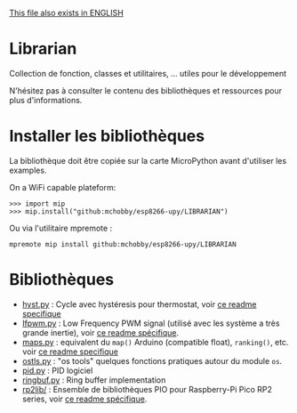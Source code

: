 [This file also exists in ENGLISH](readme_ENG.md)

# Librarian

Collection de fonction, classes et utilitaires, ... utiles pour le développement

N'hésitez pas à consulter le contenu des bibliothèques et ressources pour plus d'informations.

# Installer les bibliothèques

La bibliothèque doit être copiée sur la carte MicroPython avant d'utiliser les examples.

On a WiFi capable plateform:

```
>>> import mip
>>> mip.install("github:mchobby/esp8266-upy/LIBRARIAN")
```

Ou via l'utilitaire mpremote :

```
mpremote mip install github:mchobby/esp8266-upy/LIBRARIAN
```

# Bibliothèques

* [hyst.py](lib/hyst.py) : Cycle avec hystéresis pour thermostat, voir [ce readme specifique](hyst_readme.md)
* [lfpwm.py](lib/lfpwm.py) : Low Frequency PWM signal (utilisé avec les système a très grande inertie), voir [ce readme spécifique](lfpwm_readme.md).
* [maps.py](lib/maps.py) : equivalent du `map()` Arduino (compatible float), `ranking()`, etc. voir [ce readme specifique](maps_readme.md)
* [ostls.py](lib/ostls.py) : "os tools" quelques fonctions pratiques autour du module `os`.
* [pid.py](lib/pid.py) : PID logiciel
* [ringbuf.py](lib/ringbuf.py) : Ring buffer implementation
* [rp2lib/](rp2lib/) : Ensemble de bibliothèques PIO pour Raspberry-Pi Pico RP2 series, voir [ce readme spécifique](rp2lib_readme.md).
